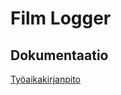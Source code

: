 # Film Logger

## Dokumentaatio

[Työaikakirjanpito](https://github.com/emmalait/otm-harjoitustyo/blob/master/FilmLogger/dokumentaatio/tyoaikakirjanpito.md)

